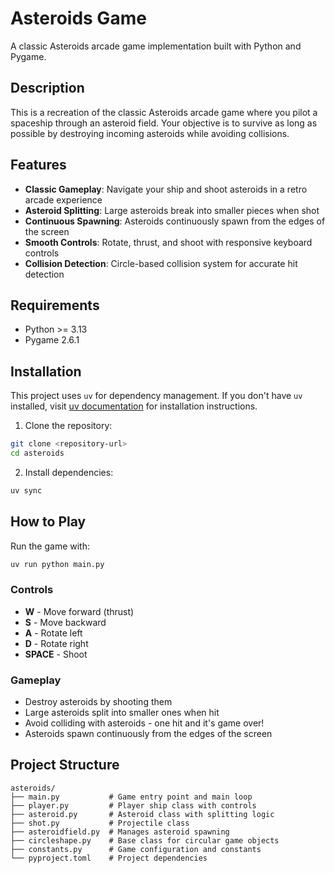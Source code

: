 # Asteroids Game

A classic Asteroids arcade game implementation built with Python and Pygame.

## Description

This is a recreation of the classic Asteroids arcade game where you pilot a spaceship through an asteroid field. Your objective is to survive as long as possible by destroying incoming asteroids while avoiding collisions.

## Features

- **Classic Gameplay**: Navigate your ship and shoot asteroids in a retro arcade experience
- **Asteroid Splitting**: Large asteroids break into smaller pieces when shot
- **Continuous Spawning**: Asteroids continuously spawn from the edges of the screen
- **Smooth Controls**: Rotate, thrust, and shoot with responsive keyboard controls
- **Collision Detection**: Circle-based collision system for accurate hit detection

## Requirements

- Python >= 3.13
- Pygame 2.6.1

## Installation

This project uses `uv` for dependency management. If you don't have `uv` installed, visit [uv documentation](https://github.com/astral-sh/uv) for installation instructions.

1. Clone the repository:

```bash
git clone <repository-url>
cd asteroids
```

2. Install dependencies:

```bash
uv sync
```

## How to Play

Run the game with:

```bash
uv run python main.py
```

### Controls

- **W** - Move forward (thrust)
- **S** - Move backward
- **A** - Rotate left
- **D** - Rotate right
- **SPACE** - Shoot

### Gameplay

- Destroy asteroids by shooting them
- Large asteroids split into smaller ones when hit
- Avoid colliding with asteroids - one hit and it's game over!
- Asteroids spawn continuously from the edges of the screen

## Project Structure

```
asteroids/
├── main.py           # Game entry point and main loop
├── player.py         # Player ship class with controls
├── asteroid.py       # Asteroid class with splitting logic
├── shot.py           # Projectile class
├── asteroidfield.py  # Manages asteroid spawning
├── circleshape.py    # Base class for circular game objects
├── constants.py      # Game configuration and constants
└── pyproject.toml    # Project dependencies
```
